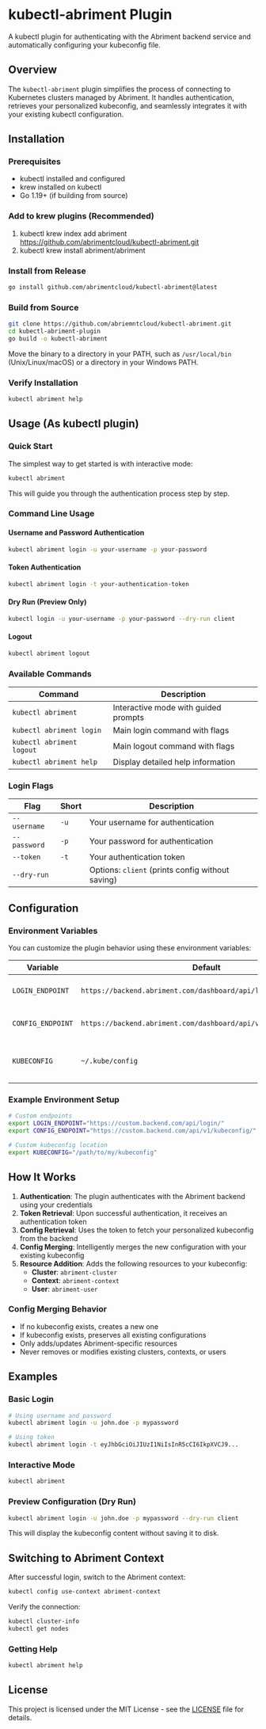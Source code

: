# kubectl-abriment Plugin

A kubectl plugin for authenticating with the Abriment backend service and automatically configuring your kubeconfig file.

## Overview

The `kubectl-abriment` plugin simplifies the process of connecting to Kubernetes clusters managed by Abriment. It handles authentication, retrieves your personalized kubeconfig, and seamlessly integrates it with your existing kubectl configuration.

## Installation

### Prerequisites

- kubectl installed and configured
- krew installed on kubectl
- Go 1.19+ (if building from source)

### Add to krew plugins (Recommended)

1. kubectl krew index add abriment https://github.com/abrimentcloud/kubectl-abriment.git
2. kubectl krew install abriment/abriment

### Install from Release

```bash
go install github.com/abrimentcloud/kubectl-abriment@latest
```

### Build from Source

```bash
git clone https://github.com/abriemntcloud/kubectl-abriment.git
cd kubectl-abriment-plugin
go build -o kubectl-abriment
```

Move the binary to a directory in your PATH, such as `/usr/local/bin` (Unix/Linux/macOS) or a directory in your Windows PATH.

### Verify Installation

```bash
kubectl abriment help
```

## Usage (As kubectl plugin)

### Quick Start

The simplest way to get started is with interactive mode:

```bash
kubectl abriment
```

This will guide you through the authentication process step by step.

### Command Line Usage

#### Username and Password Authentication

```bash
kubectl abriment login -u your-username -p your-password
```

#### Token Authentication

```bash
kubectl abriment login -t your-authentication-token
```

#### Dry Run (Preview Only)

```bash
kubectl login -u your-username -p your-password --dry-run client
```

#### Logout

```bash
kubectl abriment logout
```

### Available Commands

| Command | Description |
|---------|-------------|
| `kubectl abriment` | Interactive mode with guided prompts |
| `kubectl abriment login` | Main login command with flags |
| `kubectl abriment logout` | Main logout command with flags |
| `kubectl abriment help` | Display detailed help information |

### Login Flags

| Flag | Short | Description |
|------|-------|-------------|
| `--username` | `-u` | Your username for authentication |
| `--password` | `-p` | Your password for authentication |
| `--token` | `-t` | Your authentication token |
| `--dry-run` | | Options: `client` (prints config without saving) |

## Configuration

### Environment Variables

You can customize the plugin behavior using these environment variables:

| Variable | Default | Description |
|----------|---------|-------------|
| `LOGIN_ENDPOINT` | `https://backend.abriment.com/dashboard/api/login/` | Backend login endpoint |
| `CONFIG_ENDPOINT` | `https://backend.abriment.com/dashboard/api/v1/paas/kubeconfig/` | Backend config endpoint |
| `KUBECONFIG` | `~/.kube/config` | Custom path for kubeconfig file |

### Example Environment Setup

```bash
# Custom endpoints
export LOGIN_ENDPOINT="https://custom.backend.com/api/login/"
export CONFIG_ENDPOINT="https://custom.backend.com/api/v1/kubeconfig/"

# Custom kubeconfig location
export KUBECONFIG="/path/to/my/kubeconfig"
```

## How It Works

1. **Authentication**: The plugin authenticates with the Abriment backend using your credentials
2. **Token Retrieval**: Upon successful authentication, it receives an authentication token
3. **Config Retrieval**: Uses the token to fetch your personalized kubeconfig from the backend
4. **Config Merging**: Intelligently merges the new configuration with your existing kubeconfig
5. **Resource Addition**: Adds the following resources to your kubeconfig:
   - **Cluster**: `abriment-cluster`
   - **Context**: `abriment-context`
   - **User**: `abriment-user`

### Config Merging Behavior

- If no kubeconfig exists, creates a new one
- If kubeconfig exists, preserves all existing configurations
- Only adds/updates Abriment-specific resources
- Never removes or modifies existing clusters, contexts, or users

## Examples

### Basic Login

```bash
# Using username and password
kubectl abriment login -u john.doe -p mypassword

# Using token
kubectl abriment login -t eyJhbGciOiJIUzI1NiIsInR5cCI6IkpXVCJ9...
```

### Interactive Mode

```bash
kubectl abriment
```

### Preview Configuration (Dry Run)

```bash
kubectl abriment login -u john.doe -p mypassword --dry-run client
```

This will display the kubeconfig content without saving it to disk.

## Switching to Abriment Context

After successful login, switch to the Abriment context:

```bash
kubectl config use-context abriment-context
```

Verify the connection:

```bash
kubectl cluster-info
kubectl get nodes
```

### Getting Help

```bash
kubectl abriment help
```

## License

This project is licensed under the MIT License - see the [LICENSE](LICENSE) file for details.
